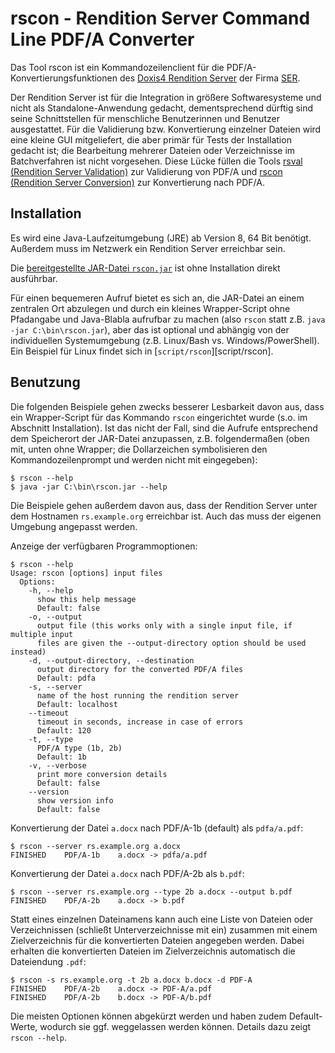 # rscon - Rendition Server Command Line PDF/A Converter

Das Tool rscon ist ein Kommandozeilenclient für die
PDF/A-Konvertierungsfunktionen des [Doxis4 Rendition Server][rs] der Firma
[SER][ser].

Der Rendition Server ist für die Integration in größere Softwaresysteme und
nicht als Standalone-Anwendung gedacht, dementsprechend dürftig sind seine
Schnittstellen für menschliche Benutzerinnen und Benutzer ausgestattet. Für die
Validierung bzw. Konvertierung einzelner Dateien wird eine kleine GUI
mitgeliefert, die aber primär für Tests der Installation gedacht ist; die
Bearbeitung mehrerer Dateien oder Verzeichnisse im Batchverfahren ist nicht
vorgesehen. Diese Lücke füllen die Tools [rsval (Rendition Server
Validation)][rsval] zur Validierung von PDF/A und [rscon (Rendition Server
Conversion)][rscon] zur Konvertierung nach PDF/A.

[ser]: https://www.sergroup.com/
[rs]: https://web.archive.org/web/20181122130019/http://www.ser-solutions.com/media-library/overview/medien/server-side-format-conversion-doxis4-rendition-server.html
[rsval]: http://example.org/TODO
[rscon]: http://example.org/TODO

## Installation

Es wird eine Java-Laufzeitumgebung (JRE) ab Version 8, 64 Bit benötigt. Außerdem
muss im Netzwerk ein Rendition Server erreichbar sein.

Die [bereitgestellte JAR-Datei `rscon.jar`][releases] ist ohne Installation
direkt ausführbar.

Für einen bequemeren Aufruf bietet es sich an, die JAR-Datei an einem zentralen
Ort abzulegen und durch ein kleines Wrapper-Script ohne Pfadangabe und
Java-Blabla aufrufbar zu machen (also `rscon` statt z.B. `java -jar
C:\bin\rscon.jar`), aber das ist optional und abhängig von der individuellen
Systemumgebung (z.B. Linux/Bash vs. Windows/PowerShell). Ein Beispiel für Linux
findet sich in [`script/rscon`][script/rscon].

[releases]: http://example.org/TODO

## Benutzung

Die folgenden Beispiele gehen zwecks besserer Lesbarkeit davon aus, dass ein
Wrapper-Script für das Kommando `rscon` eingerichtet wurde (s.o. im Abschnitt
Installation). Ist das nicht der Fall, sind die Aufrufe entsprechend dem
Speicherort der JAR-Datei anzupassen, z.B. folgendermaßen (oben mit, unten ohne
Wrapper; die Dollarzeichen symbolisieren den Kommandozeilenprompt und werden
nicht mit eingegeben):

~~~console
$ rscon --help
$ java -jar C:\bin\rscon.jar --help
~~~

Die Beispiele gehen außerdem davon aus, dass der Rendition Server unter dem
Hostnamen `rs.example.org` erreichbar ist. Auch das muss der eigenen Umgebung
angepasst werden.

Anzeige der verfügbaren Programmoptionen:

~~~console
$ rscon --help
Usage: rscon [options] input files
  Options:
    -h, --help
      show this help message
      Default: false
    -o, --output
      output file (this works only with a single input file, if multiple input
      files are given the --output-directory option should be used instead)
    -d, --output-directory, --destination
      output directory for the converted PDF/A files
      Default: pdfa
    -s, --server
      name of the host running the rendition server
      Default: localhost
    --timeout
      timeout in seconds, increase in case of errors
      Default: 120
    -t, --type
      PDF/A type (1b, 2b)
      Default: 1b
    -v, --verbose
      print more conversion details
      Default: false
    --version
      show version info
      Default: false
~~~

Konvertierung der Datei `a.docx` nach PDF/A-1b (default) als `pdfa/a.pdf`:

~~~console
$ rscon --server rs.example.org a.docx
FINISHED    PDF/A-1b    a.docx -> pdfa/a.pdf
~~~

Konvertierung der Datei `a.docx` nach PDF/A-2b als `b.pdf`:

~~~console
$ rscon --server rs.example.org --type 2b a.docx --output b.pdf
FINISHED    PDF/A-2b    a.docx -> b.pdf
~~~

Statt eines einzelnen Dateinamens kann auch eine Liste von Dateien oder
Verzeichnissen (schließt Unterverzeichnisse mit ein) zusammen mit einem
Zielverzeichnis für die konvertierten Dateien angegeben werden. Dabei erhalten
die konvertierten Dateien im Zielverzeichnis automatisch die Dateiendung `.pdf`:

~~~console
$ rscon -s rs.example.org -t 2b a.docx b.docx -d PDF-A
FINISHED    PDF/A-2b    a.docx -> PDF-A/a.pdf
FINISHED    PDF/A-2b    b.docx -> PDF-A/b.pdf
~~~

Die meisten Optionen können abgekürzt werden und haben zudem Default-Werte,
wodurch sie ggf. weggelassen werden können. Details dazu zeigt `rscon --help`.
